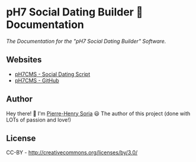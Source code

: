 # pH7 Social Dating Builder 🍪 Documentation

_The Documentation for the "pH7 Social Dating Builder" Software._


## Websites

* [pH7CMS - Social Dating Script](http://ph7cms.com)
* [pH7CMS - GitHub](https://github.com/pH7Software/pH7-Social-Dating-CMS)


## Author

Hey there! 👋 I'm [Pierre-Henry Soria](http://ph7.me) 😃 The author of this project (done with LOTs of passion and love!)


## License

CC-BY - http://creativecommons.org/licenses/by/3.0/
